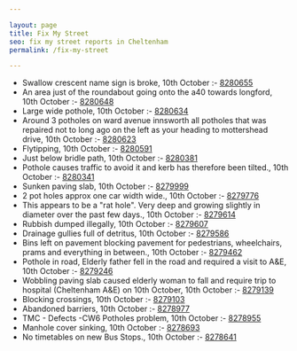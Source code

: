 ```yaml
---

layout: page
title: Fix My Street
seo: fix my street reports in Cheltenham
permalink: /fix-my-street

---
```


<!-- fix_marker starts -->

- Swallow crescent name sign is broke, 10th October :- [8280655](https://www.fixmystreet.com/report/8280655)
- An area just of the roundabout going onto the a40 towards longford, 10th October :- [8280648](https://www.fixmystreet.com/report/8280648)
- Large wide pothole, 10th October :- [8280634](https://www.fixmystreet.com/report/8280634)
- Around 3 potholes on ward avenue innsworth all potholes that was repaired not to long ago on the left as your heading to mottershead drive, 10th October :- [8280623](https://www.fixmystreet.com/report/8280623)
- Flytipping, 10th October :- [8280591](https://www.fixmystreet.com/report/8280591)
- Just below bridle path, 10th October :- [8280381](https://www.fixmystreet.com/report/8280381)
- Pothole causes traffic to avoid it and kerb has therefore been tilted., 10th October :- [8280341](https://www.fixmystreet.com/report/8280341)
- Sunken paving slab, 10th October :- [8279999](https://www.fixmystreet.com/report/8279999)
- 2 pot holes approx one car width wide., 10th October :- [8279776](https://www.fixmystreet.com/report/8279776)
- This appears to be a "rat hole". Very deep and growing slightly in diameter over the past few days., 10th October :- [8279614](https://www.fixmystreet.com/report/8279614)
- Rubbish dumped illegally, 10th October :- [8279607](https://www.fixmystreet.com/report/8279607)
- Drainage gullies full of detritus, 10th October :- [8279586](https://www.fixmystreet.com/report/8279586)
- Bins left on pavement blocking pavement for pedestrians, wheelchairs, prams and everything in between., 10th October :- [8279462](https://www.fixmystreet.com/report/8279462)
- Pothole in road, Elderly father fell in the road and required a visit to A&E, 10th October :- [8279246](https://www.fixmystreet.com/report/8279246)
- Wobbling paving slab caused elderly woman to fall and require trip to hospital (Cheltenham A&E) on 10th October, 10th October :- [8279139](https://www.fixmystreet.com/report/8279139)
- Blocking crossings, 10th October :- [8279103](https://www.fixmystreet.com/report/8279103)
- Abandoned barriers, 10th October :- [8278977](https://www.fixmystreet.com/report/8278977)
- TMC - Defects -CW6 Potholes  problem, 10th October :- [8278955](https://www.fixmystreet.com/report/8278955)
- Manhole cover sinking, 10th October :- [8278693](https://www.fixmystreet.com/report/8278693)
- No timetables on new Bus Stops., 10th October :- [8278641](https://www.fixmystreet.com/report/8278641)

<!-- fix_marker ends -->